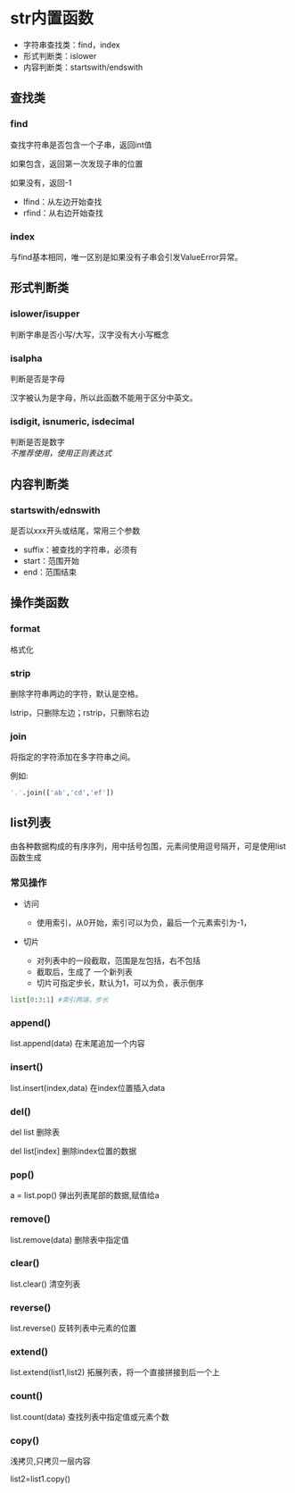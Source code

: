 # str内置函数

* 字符串查找类：find，index
* 形式判断类：islower
* 内容判断类：startswith/endswith

## 查找类

### find

查找字符串是否包含一个子串，返回int值

如果包含，返回第一次发现子串的位置

如果没有，返回-1

* lfind：从左边开始查找
* rfind：从右边开始查找

### index

与find基本相同，唯一区别是如果没有子串会引发ValueError异常。

## 形式判断类

### islower/isupper

判断字串是否小写/大写，汉字没有大小写概念

### isalpha

判断是否是字母

汉字被认为是字母，所以此函数不能用于区分中英文。

### isdigit, isnumeric, isdecimal

判断是否是数字  
*不推荐使用，使用正则表达式*

## 内容判断类

### startswith/ednswith

是否以xxx开头或结尾，常用三个参数

* suffix：被查找的字符串，必须有
* start：范围开始
* end：范围结束

## 操作类函数

### format

格式化

### strip

删除字符串两边的字符，默认是空格。

lstrip，只删除左边；rstrip，只删除右边

### join

将指定的字符添加在多字符串之间。

例如:

~~~python
'.'.join(['ab','cd','ef'])
~~~

## list列表

由各种数据构成的有序序列，用中括号包围，元素间使用逗号隔开，可是使用list函数生成

### 常见操作

* 访问
  * 使用索引，从0开始，索引可以为负，最后一个元素索引为-1，

* 切片
  * 对列表中的一段截取，范围是左包括，右不包括
  * 截取后，生成了 一个新列表
  * 切片可指定步长，默认为1，可以为负，表示倒序

~~~python
list[0:3:1] #索引两端，步长
~~~

### append()

list.append(data) 在末尾追加一个内容

### insert()

list.insert(index,data) 在index位置插入data

### del()

del list 删除表

del list[index] 删除index位置的数据

### pop()

a = list.pop() 弹出列表尾部的数据,赋值给a

### remove()

list.remove(data) 删除表中指定值

### clear()

list.clear() 清空列表

### reverse()

list.reverse() 反转列表中元素的位置

### extend()

list.extend(list1,list2) 拓展列表，将一个直接拼接到后一个上

### count()

list.count(data) 查找列表中指定值或元素个数

### copy()

浅拷贝,只拷贝一层内容

list2=list1.copy()
